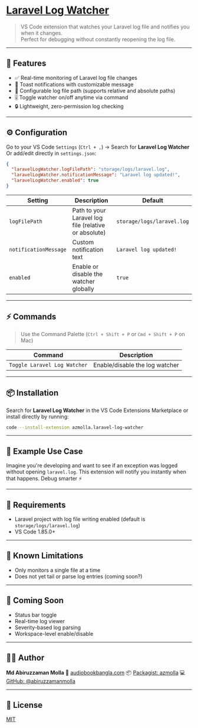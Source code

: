 # [Laravel Log Watcher](https://marketplace.visualstudio.com/items?itemName=azmolla.laravel-log-watcher)

> VS Code extension that watches your Laravel log file and notifies you when it changes.  
Perfect for debugging without constantly reopening the log file.

---

## 🚀 Features

- ✅ Real-time monitoring of Laravel log file changes
- 🔔 Toast notifications with customizable message
- 🔧 Configurable log file path (supports relative and absolute paths)
- 🎚️ Toggle watcher on/off anytime via command
- 🔒 Lightweight, zero-permission log checking

---

## ⚙️ Configuration

Go to your VS Code `Settings` (`Ctrl + ,`) → Search for **Laravel Log Watcher**  
Or add/edit directly in `settings.json`:

```json
{
  "laravelLogWatcher.logFilePath": "storage/logs/laravel.log",
  "laravelLogWatcher.notificationMessage": "Laravel log updated!",
  "laravelLogWatcher.enabled": true
}
````

| Setting               | Description                                          | Default                    |
| --------------------- | ---------------------------------------------------- | -------------------------- |
| `logFilePath`         | Path to your Laravel log file (relative or absolute) | `storage/logs/laravel.log` |
| `notificationMessage` | Custom notification text                             | `Laravel log updated!`     |
| `enabled`             | Enable or disable the watcher globally               | `true`                     |

---

## ⚡ Commands

> Use the Command Palette (`Ctrl + Shift + P` or `Cmd + Shift + P` on Mac)

| Command                      | Description                    |
| ---------------------------- | ------------------------------ |
| `Toggle Laravel Log Watcher` | Enable/disable the log watcher |

---

## 📦 Installation

Search for **Laravel Log Watcher** in the VS Code Extensions Marketplace
or install directly by running:

```bash
code --install-extension azmolla.laravel-log-watcher
```

---

## 📁 Example Use Case

Imagine you're developing and want to see if an exception was logged without opening `laravel.log`.
This extension will notify you instantly when that happens. Debug smarter ⚡

---

## 🔧 Requirements

* Laravel project with log file writing enabled (default is `storage/logs/laravel.log`)
* VS Code 1.85.0+

---

## 💬 Known Limitations

* Only monitors a single file at a time
* Does not yet tail or parse log entries (coming soon?)

---

## 🧪 Coming Soon

* Status bar toggle
* Real-time log viewer
* Severity-based log parsing
* Workspace-level enable/disable

---

## 👨‍💻 Author

**Md Abiruzzaman Molla**
🔗 [audiobookbangla.com](https://audiobookbangla.com)
📦 [Packagist: azmolla](https://packagist.org/users/azmolla)
💻 [GitHub: @abiruzzamanmolla](https://github.com/abiruzzamanmolla)

---

## 🪪 License

[MIT](LICENSE)